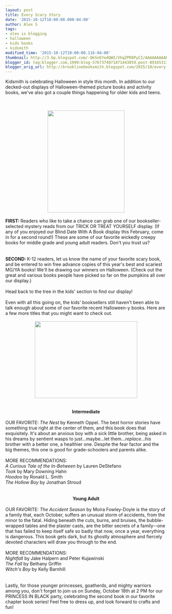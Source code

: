 ```yaml
---
layout: post
title: Every Scary Story
date: '2015-10-12T10:00:00.000-04:00'
author: Alex S
tags:
- alex is blogging
- halloween
- kids books
- kidsmith
modified_time: '2015-10-12T10:00:00.116-04:00'
thumbnail: http://3.bp.blogspot.com/-QkSnEYedQWI/VhqZPR0PyCI/AAAAAAAAAK8/3bQtj4yA-sc/s72-c/IMG_1379.JPG
blogger_id: tag:blogger.com,1999:blog-5767374071871443859.post-8916531343538854095
blogger_orig_url: http://brooklinebooksmith.blogspot.com/2015/10/every-scary-story.html
---
```


Kidsmith is celebrating Halloween in style this month. In addition to our decked-out displays of Halloween-themed picture books and activity books, we've also got a couple things happening for older kids and teens. <br /><br /><br /><div class="separator" style="clear: both; text-align: center;"><a href="http://3.bp.blogspot.com/-QkSnEYedQWI/VhqZPR0PyCI/AAAAAAAAAK8/3bQtj4yA-sc/s1600/IMG_1379.JPG" imageanchor="1" style="margin-left: 1em; margin-right: 1em;"><img border="0" height="320" src="http://3.bp.blogspot.com/-QkSnEYedQWI/VhqZPR0PyCI/AAAAAAAAAK8/3bQtj4yA-sc/s320/IMG_1379.JPG" width="240" /></a></div><br /><b>FIRST: </b>Readers who like to take a chance can grab one of our bookseller-selected mystery reads from our TRICK OR TREAT YOURSELF display. (If any of you enjoyed our Blind Date With A Book display this February, come in for a second round!) These are some of our favorite wickedly creepy books for middle grade and young adult readers. Don't you trust us?<br /><br /><br /><b>SECOND: </b>K-12 readers, let us know the name of your favorite scary book, and be entered to win free advance copies of this year's best and scariest MG/YA books! We'll be drawing our winners on Halloween. (Check out the great and various books people have picked so far on the pumpkins all over our display.)<br /><br />Head back to the tree in the kids' section to find our display! <br /><br />Even with all this going on, the kids' booksellers still haven't been able to talk enough about some of our favorite recent Halloween-y books. Here are a few more titles that you might want to check out.<br /><br /><div class="separator" style="clear: both; text-align: center;"><a href="http://3.bp.blogspot.com/-AmuH-l1fybk/Vhqa68n9kKI/AAAAAAAAALI/Xkjk8PRjxEg/s1600/IMG_1428.JPG" imageanchor="1" style="margin-left: 1em; margin-right: 1em;"><img border="0" height="240" src="http://3.bp.blogspot.com/-AmuH-l1fybk/Vhqa68n9kKI/AAAAAAAAALI/Xkjk8PRjxEg/s320/IMG_1428.JPG" width="320" /></a></div><br /><br /><div style="text-align: center;"><b>Intermediate</b></div><div style="text-align: center;"><br /></div><div style="text-align: left;">OUR FAVORITE: <i>The Nest</i> by Kenneth Oppel. The best horror stories have something true right at the center of them, and this book does that exquisitely. It's about an anxious boy with a sick little brother, being asked in his dreams by sentient wasps to just...maybe...let them...<i>replace</i>...his brother with a better one, a healthier one. Despite the fear factor and the big themes, this one is good for grade-schoolers and parents alike.<br /><br />MORE RECOMMENDATIONS:<br /><i>A Curious Tale of the In-Between</i> by Lauren DeStefano</div><i>Took</i> by Mary Downing Hahn<br /><i>Hoodoo </i>by Ronald L. Smith <br /><i>The Hollow Boy</i> by Jonathan Stroud<br /><br /><div style="text-align: center;"><br /><b>Young Adult </b></div><br />OUR FAVORITE: <i>The Accident Season</i> by Moira Fowley-Doyle is the story of a family that, each October, suffers an unusual storm of accidents, from the minor to the fatal. Hiding beneath the cuts, burns, and bruises, the bubble-wrapped tables and the plaster casts, are the bitter secrets of a family--one that has failed to keep itself safe so badly that now, once a year, everything is dangerous. This book gets dark, but its ghostly atmosphere and fiercely devoted characters will draw you through to the end.<br /><br />MORE RECOMMENDATIONS:<br /><i>Nightfall</i> by Jake Halpern and Peter Kujawinski<br /><i>The Fall</i> by Bethany Griffin<br /><i>Witch's Boy </i>by Kelly Barnhill<br /><br /><br />Lastly, for those younger princesses, goatherds, and mighty warriors among you, don't forget to join us on Sunday, October 18th at 2 PM for our PRINCESS IN BLACK party, celebrating the second book in our favorite chapter book series! Feel free to dress up, and look forward to crafts and fun!